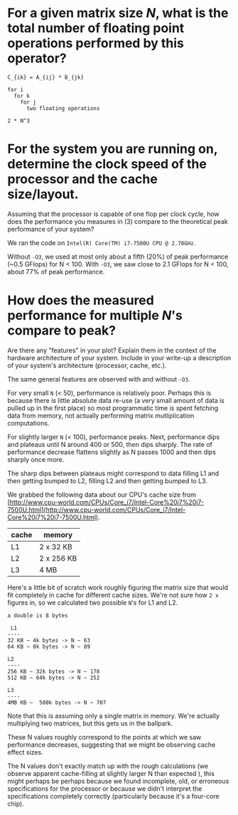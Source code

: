 # For a given matrix size _N_, what is the total number of floating point operations performed by this operator?

`C_{ik} = A_{ij} * B_{jk}`

```
for i
  for k
    for j
      two floating operations
```

`2 * N^3`

# For the system you are running on, determine the clock speed of the processor and the cache size/layout.
Assuming that the processor is capable of one flop per clock cycle, how does the performance you measures in (3) compare to the theoretical peak performance of your system?

We ran the code on `Intel(R) Core(TM) i7-7500U CPU @ 2.70GHz`.

Without `-O3`, we used at most only about a fifth (20%) of peak performance (~0.5 GFlops) for N < 100.
With `-O3`, we saw close to 2.1 GFlops for N < 100, about 77% of peak performance.

# How does the measured performance for multiple _N_'s compare to peak?
Are there any "features" in your plot? Explain them in the context of the hardware architecture of your system.
Include in your write-up a description of your system's architecture (processor, cache, etc.).

The same general features are observed with and without `-O3`.

For very small `N` (< 50), performance is relatively poor.
Perhaps this is because there is little absolute data re-use (a very small amount of data is pulled up in the first place) so most programmatic time is spent fetching data from memory, not actually performing matrix mutliplication computations.

For slightly larger `N` (< 100), performance peaks.
Next, performance dips and plateaus until N around 400 or 500, then dips sharply.
The rate of performance decrease flattens slightly as N passes 1000 and then dips sharply once more.

The sharp dips between plateaus might correspond to data filling L1 and then getting bumped to L2, filling L2 and then getting bumped to L3.

We grabbed the following data about our CPU's cache size from [http://www.cpu-world.com/CPUs/Core_i7/Intel-Core%20i7%20i7-7500U.html](http://www.cpu-world.com/CPUs/Core_i7/Intel-Core%20i7%20i7-7500U.html).

| cache | memory     |
|-------|------------|
| L1    | 2 x 32 KB  |
| L2    | 2 x 256 KB |
| L3    | 4 MB       |

Here's a little bit of scratch work roughly figuring the matrix size that would fit completely in cache for different cache sizes.
We're not sure how `2 x` figures in, so we calculated two possible `N`'s for L1 and L2.

```
a double is 8 bytes

 L1
----
32 KB ~ 4k bytes -> N ~ 63
64 KB ~ 8k bytes -> N ~ 89

L2
----
256 KB ~ 32k bytes -> N ~ 178
512 KB ~ 64k bytes -> N ~ 252

L3
----
4MB KB ~  500k bytes -> N ~ 707
```

Note that this is assuming only a single matrix in memory.
We're actually multiplying two matrices, but this gets us in the ballpark.

These N values roughly correspond to the points at which we saw performance decreases, suggesting that we might be observing cache effect sizes.

The N values don't exactly match up with the rough calculations (we observe apparent cache-filling at slightly larger N than expected ), this might perhaps be perhaps because we found incomplete, old, or erroneous specifications for the processor or because we didn't interpret the specifications completely correctly (particularly because it's a four-core chip).
